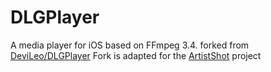 # DLGPlayer
A media player for iOS based on FFmpeg 3.4.
forked from [DeviLeo/DLGPlayer](https://github.com/DeviLeo/DLGPlayer "https://github.com/DeviLeo/DLGPlayer")
Fork is adapted for the [ArtistShot](https://itunes.apple.com/app/artistshot-new-releases-concerts-charts/id1261037089 "https://itunes.apple.com/app/artistshot-new-releases-concerts-charts/id1261037089") project

